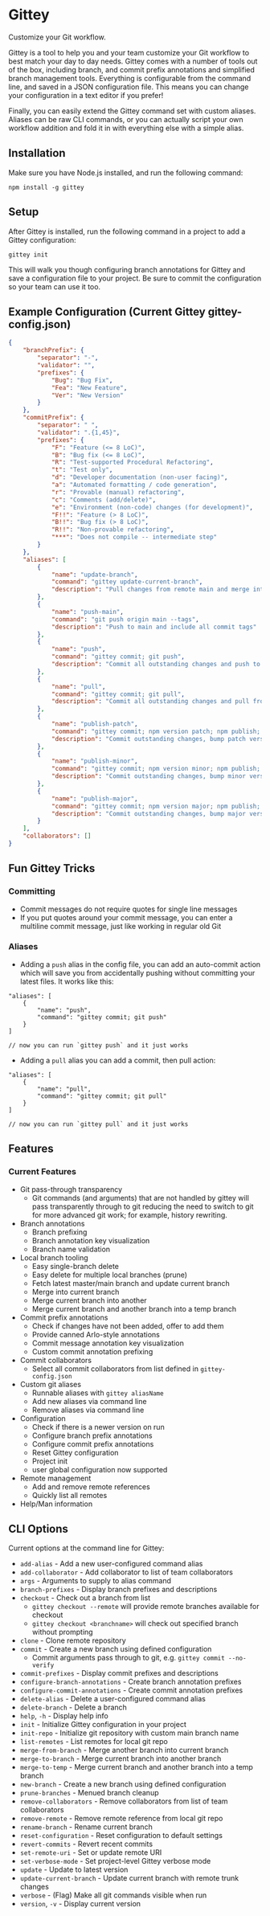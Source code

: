 # Gittey #

Customize your Git workflow.

Gittey is a tool to help you and your team customize your Git workflow to best match your day to day needs. Gittey comes with a number of tools out of the box, including branch, and commit prefix annotations and simplified branch management tools. Everything is configurable from the command line, and saved in a JSON configuration file. This means you can change your configuration in a text editor if you prefer!

Finally, you can easily extend the Gittey command set with custom aliases. Aliases can be raw CLI commands, or you can actually script your own workflow addition and fold it in with everything else with a simple alias.

## Installation ##

Make sure you have Node.js installed, and run the following command:

```
npm install -g gittey
```

## Setup ##

After Gittey is installed, run the following command in a project to add a Gittey configuration:

```
gittey init
```

This will walk you though configuring branch annotations for Gittey and save a configuration file to your project. Be sure to commit the configuration so your team can use it too.

## Example Configuration (Current Gittey gittey-config.json) ##

```json
{
    "branchPrefix": {
        "separator": "-",
        "validator": "",
        "prefixes": {
            "Bug": "Bug Fix",
            "Fea": "New Feature",
            "Ver": "New Version"
        }
    },
    "commitPrefix": {
        "separator": " ",
        "validator": ".{1,45}",
        "prefixes": {
            "F": "Feature (<= 8 LoC)",
            "B": "Bug fix (<= 8 LoC)",
            "R": "Test-supported Procedural Refactoring",
            "t": "Test only",
            "d": "Developer documentation (non-user facing)",
            "a": "Automated formatting / code generation",
            "r": "Provable (manual) refactoring",
            "c": "Comments (add/delete)",
            "e": "Environment (non-code) changes (for development)",
            "F!!": "Feature (> 8 LoC)",
            "B!!": "Bug fix (> 8 LoC)",
            "R!!": "Non-provable refactoring",
            "***": "Does not compile -- intermediate step"
        }
    },
    "aliases": [
        {
            "name": "update-branch",
            "command": "gittey update-current-branch",
            "description": "Pull changes from remote main and merge into current branch"
        },
        {
            "name": "push-main",
            "command": "git push origin main --tags",
            "description": "Push to main and include all commit tags"
        },
        {
            "name": "push",
            "command": "gittey commit; git push",
            "description": "Commit all outstanding changes and push to remote"
        },
        {
            "name": "pull",
            "command": "gittey commit; git pull",
            "description": "Commit all outstanding changes and pull from remote"
        },
        {
            "name": "publish-patch",
            "command": "gittey commit; npm version patch; npm publish; gittey push-main",
            "description": "Commit outstanding changes, bump patch version, publish, and push"
        },
        {
            "name": "publish-minor",
            "command": "gittey commit; npm version minor; npm publish; gittey push-main",
            "description": "Commit outstanding changes, bump minor version, publish, and push"
        },
        {
            "name": "publish-major",
            "command": "gittey commit; npm version major; npm publish; gittey push-main",
            "description": "Commit outstanding changes, bump major version, publish, and push"
        }
    ],
    "collaborators": []
}
```

## Fun Gittey Tricks ##

### Committing ###

- Commit messages do not require quotes for single line messages
- If you put quotes around your commit message, you can enter a multiline commit message, just like working in regular old Git

### Aliases ###

- Adding a `push` alias in the config file, you can add an auto-commit action which will save you from accidentally pushing without committing your latest files. It works like this:

```
"aliases": [
    {
        "name": "push",
        "command": "gittey commit; git push"
    }
]

// now you can run `gittey push` and it just works
```

- Adding a `pull` alias you can add a commit, then pull action:

```
"aliases": [
    {
        "name": "pull",
        "command": "gittey commit; git pull"
    }
]

// now you can run `gittey pull` and it just works
```

## Features ##

### Current Features ###

- Git pass-through transparency
    - Git commands (and arguments) that are not handled by gittey will pass transparently through to git reducing the need to switch to git for more advanced git work; for example, history rewriting.
- Branch annotations
    - Branch prefixing
    - Branch annotation key visualization
    - Branch name validation
- Local branch tooling
    - Easy single-branch delete
    - Easy delete for multiple local branches (prune)
    - Fetch latest master/main branch and update current branch
    - Merge into current branch
    - Merge current branch into another
    - Merge current branch and another branch into a temp branch
- Commit prefix annotations
    - Check if changes have not been added, offer to add them
    - Provide canned Arlo-style annotations
    - Commit message annotation key visualization
    - Custom commit annotation prefixing
- Commit collaborators
    - Select all commit collaborators from list defined in `gittey-config.json`
- Custom git aliases
    - Runnable aliases with `gittey aliasName`
    - Add new aliases via command line
    - Remove aliases via command line
- Configuration
    - Check if there is a newer version on run
    - Configure branch prefix annotations
    - Configure commit prefix annotations
    - Reset Gittey configuration
    - Project init
    - user global configuration now supported
- Remote management
    - Add and remove remote references
    - Quickly list all remotes
- Help/Man information

## CLI Options ##

Current options at the command line for Gittey:

- `add-alias` - Add a new user-configured command alias
- `add-collaborator` - Add collaborator to list of team collaborators
- `args` - Arguments to supply to alias command
- `branch-prefixes` - Display branch prefixes and descriptions
- `checkout` - Check out a branch from list
    - `gittey checkout --remote` will provide remote branches available for checkout
    - `gittey checkout <branchname>` will check out specified branch without prompting
- `clone` - Clone remote repository
- `commit` - Create a new branch using defined configuration
    - Commit arguments pass through to git, e.g. `gittey commit --no-verify`
- `commit-prefixes` - Display commit prefixes and descriptions
- `configure-branch-annotations` - Create branch annotation prefixes
- `configure-commit-annotations` - Create commit annotation prefixes
- `delete-alias` - Delete a user-configured command alias
- `delete-branch` - Delete a branch
- `help`, `-h` - Display help info
- `init` - Initialize Gittey configuration in your project
- `init-repo` - Initialize git repository with custom main branch name
- `list-remotes` - List remotes for local git repo
- `merge-from-branch` - Merge another branch into current branch
- `merge-to-branch` - Merge current branch into another branch
- `merge-to-temp` - Merge current branch and another branch into a temp branch
- `new-branch` - Create a new branch using defined configuration
- `prune-branches` - Menued branch cleanup
- `remove-collaborators` - Remove collaborators from list of team collaborators
- `remove-remote` - Remove remote reference from local git repo
- `rename-branch` - Rename current branch
- `reset-configuration` - Reset configuration to default settings
- `revert-commits` - Revert recent commits
- `set-remote-uri` - Set or update remote URI
- `set-verbose-mode` - Set project-level Gittey verbose mode
- `update` - Update to latest version
- `update-current-branch` - Update current branch with remote trunk changes
- `verbose` - (Flag) Make all git commands visible when run
- `version`, `-v` - Display current version